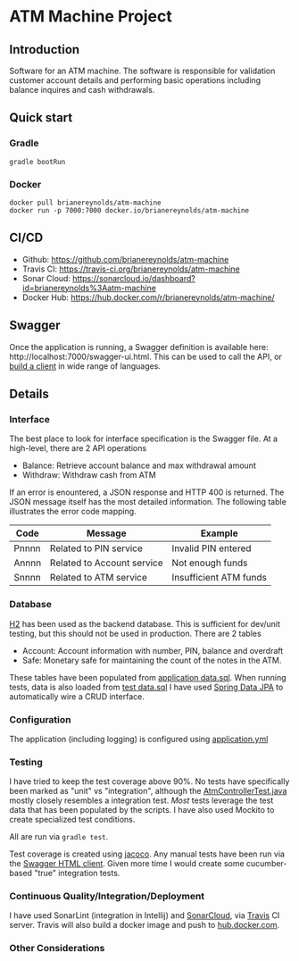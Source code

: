# ATM Machine Project

## Introduction
Software for an ATM machine. The software is responsible for validation customer account details
and performing basic operations including balance inquires and cash withdrawals.

## Quick start

### Gradle
```
gradle bootRun
```

### Docker
```
docker pull brianereynolds/atm-machine
docker run -p 7000:7000 docker.io/brianereynolds/atm-machine
```

## CI/CD
* Github: https://github.com/brianereynolds/atm-machine
* Travis CI: https://travis-ci.org/brianereynolds/atm-machine
* Sonar Cloud: https://sonarcloud.io/dashboard?id=brianereynolds%3Aatm-machine
* Docker Hub: https://hub.docker.com/r/brianereynolds/atm-machine/

## Swagger
Once the application is running, a Swagger definition is available here: http://localhost:7000/swagger-ui.html.
This can be used to call the API, or [build a client](https://github.com/swagger-api/swagger-codegen) in wide range of languages.

## Details
### Interface
The best place to look for interface specification is the Swagger file. At a high-level, there are 2 API operations
 - Balance: Retrieve account balance and max withdrawal amount
 - Withdraw: Withdraw cash from ATM

If an error is enountered, a JSON response and HTTP 400 is returned. The JSON message itself has the most detailed information.
The following table illustrates the error code mapping.

|Code   |Message                            | Example                |
|-------|-----------------------------------| ---------------------- |
|Pnnnn  | Related to PIN service            | Invalid PIN entered    |
|Annnn  | Related to Account service        | Not enough funds       |
|Snnnn  | Related to ATM service            | Insufficient ATM funds |

### Database
[H2](https://en.wikipedia.org/wiki/H2_(DBMS)) has been used as the backend database. This is sufficient
for dev/unit testing, but this should not be used in production. There are 2 tables

 - Account: Account information with number, PIN, balance and overdraft
 - Safe: Monetary safe for maintaining the count of the notes in the ATM.

These tables have been populated from [application data.sql](src/main/resources/data.sql).
When running tests, data is also loaded from [test data.sql](src/test/resources/data.sql)
I have used [Spring Data JPA](https://projects.spring.io/spring-data-jpa/) to automatically wire a CRUD interface.

### Configuration
The application (including logging) is configured using [application.yml](src/main/resources/application.yml)

### Testing
I have tried to keep the test coverage above 90%. No tests have specifically been marked as "unit" vs "integration", although the [AtmControllerTest.java](src/test/java/com/mybank/atm/controller/AtmControllerTest.java) mostly closely resembles a integration test.
_Most_ tests leverage the test data that has been populated by the scripts. I have also used Mockito to create specialized test conditions.

All are run via
```gradle test```.

Test coverage is created using [jacoco](http://www.eclemma.org/jacoco/).
Any manual tests have been run via the [Swagger HTML client](http://localhost:7000/swagger-ui.html).
Given more time I would create some cucumber-based "true" integration tests.

### Continuous Quality/Integration/Deployment
I have used SonarLint (integration in Intellij) and
[SonarCloud](https://sonarcloud.io/dashboard?id=brianereynolds%3Aatm-machine),
via [Travis](https://travis-ci.org/brianereynolds/atm-machine) CI server. Travis will also build a docker image and push to [hub.docker.com](https://hub.docker.com).

### Other Considerations
